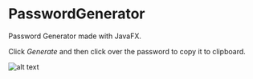 # PasswordGenerator
Password Generator made with JavaFX.

Click *Generate* and then click over the password to copy it to clipboard.

![alt text](https://i.ibb.co/p2394Fn/password-gen-img.png)
